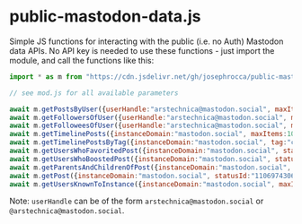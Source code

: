 # public-mastodon-data.js
Simple JS functions for interacting with the public (i.e. no Auth) Mastodon data APIs. No API key is needed to use these functions - just import the module, and call the functions like this:

```js
import * as m from "https://cdn.jsdelivr.net/gh/josephrocca/public-mastodon-data.js@0.0.1/mod.js";

// see mod.js for all available parameters

await m.getPostsByUser({userHandle:"arstechnica@mastodon.social", maxItems:100});
await m.getFollowersOfUser({userHandle:"arstechnica@mastodon.social", maxItems:100}); // users that follow this user
await m.getFolloweesOfUser({userHandle:"arstechnica@mastodon.social", maxItems:100); // users that this user follows
await m.getTimelinePosts({instanceDomain:"mastodon.social", maxItems:100});
await m.getTimelinePostsByTag({instanceDomain:"mastodon.social", tag:"cat", maxItems:100});
await m.getUsersWhoFavoritedPost({instanceDomain:"mastodon.social", statusId:"110697430691266528"});
await m.getUsersWhoBoostedPost({instanceDomain:"mastodon.social", statusId:"110697430691266528"});
await m.getParentsAndChildrenOfPost({instanceDomain:"mastodon.social", statusId:"110697449558194709"});
await m.getPost({instanceDomain:"mastodon.social", statusId:"110697430691266528"});
await m.getUsersKnownToInstance({instanceDomain:"mastodon.social", maxItems:10});
```

Note: `userHandle` can be of the form `arstechnica@mastodon.social` or `@arstechnica@mastodon.social`.
